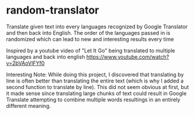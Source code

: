 # random-translator
Translate given text into every languages recognized by Google Translator and then back into English.
The order of the languages passed in is randomized which can lead to new and interesting results every time

Inspired by a youtube video of "Let It Go" being translated to multiple languages and back into english https://www.youtube.com/watch?v=2bVAoVlFYf0

Interesting Note: While doing this project, I discovered that translating by line is often better than translating the entire text (which is why I added a second function to translate by line). This did not seem obvious at first, but it made sense since translating large chunks of text could result in Google Translate attempting to combine multiple words resultings in an entirely different meaning.

